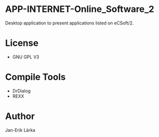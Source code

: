 # APP-INTERNET-Online_Software_2
Desktop application to present applications listed on eCSoft/2.

# License
* GNU GPL V3

# Compile Tools
* DrDialog
* REXX

# Author
Jan-Erik Lärka

